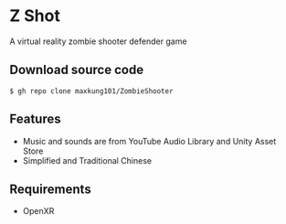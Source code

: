 # Z Shot

A virtual reality zombie shooter defender game

Download source code
--------------------
```
$ gh repo clone maxkung101/ZombieShooter
```
Features
--------
- Music and sounds are from YouTube Audio Library and Unity Asset Store
- Simplified and Traditional Chinese

Requirements
------------
- OpenXR
